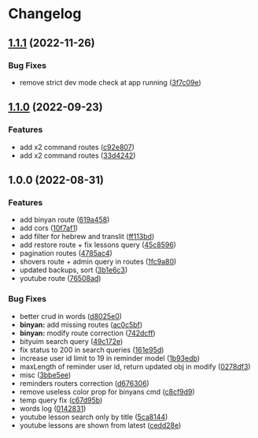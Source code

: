 # Changelog

## [1.1.1](https://github.com/thesiv95/sababushka-discord-admin/compare/v1.1.0...v1.1.1) (2022-11-26)


### Bug Fixes

* remove strict dev mode check at app running ([3f7c09e](https://github.com/thesiv95/sababushka-discord-admin/commit/3f7c09e74be8bbb87cb2229bad5fb09efd8f0396))

## [1.1.0](https://github.com/thesiv95/sababushka-discord-admin/compare/v1.0.0...v1.1.0) (2022-09-23)


### Features

* add x2 command routes ([c92e807](https://github.com/thesiv95/sababushka-discord-admin/commit/c92e807700d035b4772f5406b6041f41b9cd9dfb))
* add x2 command routes ([33d4242](https://github.com/thesiv95/sababushka-discord-admin/commit/33d4242c6136ef120f0f08d165a2828c1a489179))

## 1.0.0 (2022-08-31)


### Features

* add binyan route ([619a458](https://github.com/thesiv95/sababushka-discord-admin/commit/619a458117aa7a65fa46387f5ac382ea32389001))
* add cors ([10f7af1](https://github.com/thesiv95/sababushka-discord-admin/commit/10f7af190d939a2b71b5e0c69ff3c881a8a23df9))
* add filter for hebrew and translit ([ff113bd](https://github.com/thesiv95/sababushka-discord-admin/commit/ff113bd70efbb40fb90b8b57428bf1c434c24718))
* add restore route + fix lessons query ([45c8596](https://github.com/thesiv95/sababushka-discord-admin/commit/45c85964395bcd7fd7075c065a2ba450ff28165a))
* pagination routes ([4785ac4](https://github.com/thesiv95/sababushka-discord-admin/commit/4785ac4228ceefa69d79c74458107b32cd3e879a))
* shovers route + admin query in routes ([1fc9a80](https://github.com/thesiv95/sababushka-discord-admin/commit/1fc9a80704e70211395681577d560b09024fd303))
* updated backups, sort ([3b1e6c3](https://github.com/thesiv95/sababushka-discord-admin/commit/3b1e6c3160f1e0162ac61d315b56f8c212ae86fe))
* youtube route ([76508ad](https://github.com/thesiv95/sababushka-discord-admin/commit/76508ad8de10011b6f7a4c1fee17c18e8898b23f))


### Bug Fixes

* better crud in words ([d8025e0](https://github.com/thesiv95/sababushka-discord-admin/commit/d8025e0fd3e2c67a07427b8c34f1c7fd3122b255))
* **binyan:** add missing routes ([ac0c5bf](https://github.com/thesiv95/sababushka-discord-admin/commit/ac0c5bf2051ed60cc152d6accd0c81c83c9036d6))
* **binyan:** modify route correction ([742dcff](https://github.com/thesiv95/sababushka-discord-admin/commit/742dcffcdfb9730c2e1519fb85fdb03d4cc8772b))
* bityuim search query ([49c172e](https://github.com/thesiv95/sababushka-discord-admin/commit/49c172e72e369b6f610e6414dcc917329facbf6f))
* fix status to 200 in search queries ([161e95d](https://github.com/thesiv95/sababushka-discord-admin/commit/161e95d72726791496ed15d41c145a373b45361a))
* increase user id limit to 19 in reminder model ([1b93edb](https://github.com/thesiv95/sababushka-discord-admin/commit/1b93edb401ac707c05c573b55fb0974d71739d24))
* maxLength of reminder user id, return updated obj in modify ([0278df3](https://github.com/thesiv95/sababushka-discord-admin/commit/0278df3bed447578f6bc1839c113980f09b9b89c))
* misc ([3bbe5ee](https://github.com/thesiv95/sababushka-discord-admin/commit/3bbe5ee1ac18ea7db80517aaeed1402814440ddd))
* reminders routers correction ([d676306](https://github.com/thesiv95/sababushka-discord-admin/commit/d6763066a01e6b7aed5d112fb05407db513760c6))
* remove useless color prop for binyans cmd ([c8cf9d9](https://github.com/thesiv95/sababushka-discord-admin/commit/c8cf9d966cf34f79df735f14251b081984f48d78))
* temp query fix ([c67d95b](https://github.com/thesiv95/sababushka-discord-admin/commit/c67d95bbbcb811f2f22c3c292837eb8ca7805e09))
* words log ([0142831](https://github.com/thesiv95/sababushka-discord-admin/commit/014283192defdc53048c970b5442d11a5ed33dfa))
* youtube lesson search only by title ([5ca8144](https://github.com/thesiv95/sababushka-discord-admin/commit/5ca81448aa05e55c1e62926de143af3fc527c720))
* youtube lessons are shown from latest ([cedd28e](https://github.com/thesiv95/sababushka-discord-admin/commit/cedd28e36c4f85afb11c14a13648bb6010258dfc))
